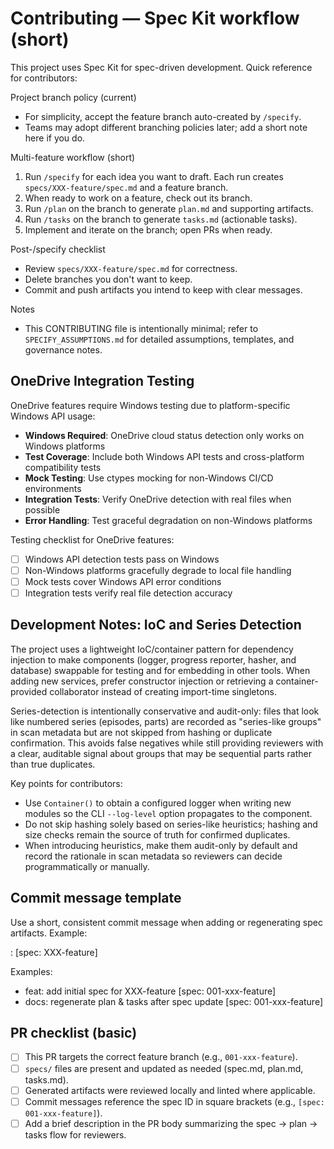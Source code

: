 # Contributing — Spec Kit workflow (short)

This project uses Spec Kit for spec-driven development. Quick reference for contributors:

Project branch policy (current)
- For simplicity, accept the feature branch auto-created by `/specify`.
- Teams may adopt different branching policies later; add a short note here if you do.

Multi-feature workflow (short)
1. Run `/specify` for each idea you want to draft. Each run creates `specs/XXX-feature/spec.md` and a feature branch.
2. When ready to work on a feature, check out its branch.
3. Run `/plan` on the branch to generate `plan.md` and supporting artifacts.
4. Run `/tasks` on the branch to generate `tasks.md` (actionable tasks).
5. Implement and iterate on the branch; open PRs when ready.

Post-/specify checklist
- Review `specs/XXX-feature/spec.md` for correctness.
- Delete branches you don't want to keep.
- Commit and push artifacts you intend to keep with clear messages.

Notes
- This CONTRIBUTING file is intentionally minimal; refer to `SPECIFY_ASSUMPTIONS.md` for detailed assumptions, templates, and governance notes.

## OneDrive Integration Testing

OneDrive features require Windows testing due to platform-specific Windows API usage:

- **Windows Required**: OneDrive cloud status detection only works on Windows platforms
- **Test Coverage**: Include both Windows API tests and cross-platform compatibility tests
- **Mock Testing**: Use ctypes mocking for non-Windows CI/CD environments
- **Integration Tests**: Verify OneDrive detection with real files when possible
- **Error Handling**: Test graceful degradation on non-Windows platforms

Testing checklist for OneDrive features:

- [ ] Windows API detection tests pass on Windows
- [ ] Non-Windows platforms gracefully degrade to local file handling
- [ ] Mock tests cover Windows API error conditions
- [ ] Integration tests verify real file detection accuracy

## Development Notes: IoC and Series Detection

The project uses a lightweight IoC/container pattern for dependency injection to make components (logger, progress reporter, hasher, and database) swappable for testing and for embedding in other tools. When adding new services, prefer constructor injection or retrieving a container-provided collaborator instead of creating import-time singletons.

Series-detection is intentionally conservative and audit-only: files that look like numbered series (episodes, parts) are recorded as "series-like groups" in scan metadata but are not skipped from hashing or duplicate confirmation. This avoids false negatives while still providing reviewers with a clear, auditable signal about groups that may be sequential parts rather than true duplicates.

Key points for contributors:

- Use `Container()` to obtain a configured logger when writing new modules so the CLI `--log-level` option propagates to the component.
- Do not skip hashing solely based on series-like heuristics; hashing and size checks remain the source of truth for confirmed duplicates.
- When introducing heuristics, make them audit-only by default and record the rationale in scan metadata so reviewers can decide programmatically or manually.

Commit message template
-----------------------

Use a short, consistent commit message when adding or regenerating spec artifacts. Example:

<type>: <short description> [spec: XXX-feature]

Examples:
- feat: add initial spec for XXX-feature [spec: 001-xxx-feature]
- docs: regenerate plan & tasks after spec update [spec: 001-xxx-feature]

PR checklist (basic)
--------------------

- [ ] This PR targets the correct feature branch (e.g., `001-xxx-feature`).
- [ ] `specs/` files are present and updated as needed (spec.md, plan.md, tasks.md).
- [ ] Generated artifacts were reviewed locally and linted where applicable.
- [ ] Commit messages reference the spec ID in square brackets (e.g., `[spec: 001-xxx-feature]`).
- [ ] Add a brief description in the PR body summarizing the spec -> plan -> tasks flow for reviewers.
